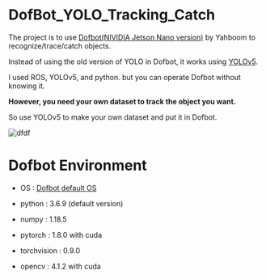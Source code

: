 # DofBot_YOLO_Tracking_Catch

The project is to use [Dofbot(NIVIDIA Jetson Nano version)](https://category.yahboom.net/products/dofbot-jetson_nano) by Yahboom to recognize/trace/catch objects.

Instead of using the old version of YOLO in Dofbot, it works using [YOLOv5](https://github.com/ultralytics/yolov5).

I used ROS, YOLOv5, and python. but you can operate Dofbot without knowing it.

**However, you need your own dataset to track the object you want.**

So use YOLOv5 to make your own dataset and put it in Dofbot.

![dfdf](https://user-images.githubusercontent.com/117415885/205278535-0fe3520a-3fbb-46e5-90b2-b97a8fb834fb.png)

# Dofbot Environment

* OS : [Dofbot default OS](http://www.yahboom.net/study/Dofbot-Jetson_nano)

* python : 3.6.9 (default version)

* numpy : 1.18.5

* pytorch : 1.8.0 with cuda

* torchvision : 0.9.0

* opencv : 4.1.2 with cuda

